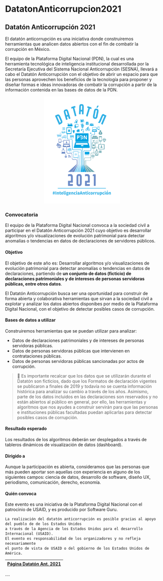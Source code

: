 # DatatonAnticorrupcion2021
## Datatón Anticorrupción 2021

El datatón anticorrupción es una iniciativa donde construiremos herramientas que analicen datos abiertos con el fin de combatir la corrupción en México.

El equipo de la Plataforma Digital Nacional (PDN), la cual es una herramienta tecnológica de inteligencia institucional desarrollada por la Secretaría Ejecutiva del Sistema Nacional Anticorrupción (SESNA), llevará a cabo el Datatón Anticorrupción con el objetivo de abrir un espacio para que las personas aprovechen los beneficios de la tecnología para proponer y diseñar formas e ideas innovadoras de combatir la corrupción a partir de la información contenida en las bases de datos de la PDN.

<p align="center">
<img src="https://github.com/GlobalData-2021/DatatonAnticorrupcion2021/blob/main/img/dataton2021-transparente.png"  height="350" width="250"  >
</p>

### Convocatoria
El equipo de la Plataforma Digital Nacional convoca a la sociedad civil a participar en el Datatón Anticorrupción 2021 cuyo objetivo es desarrollar algoritmos y/o visualizaciones de evolución patrimonial para detectar anomalías o tendencias en datos de declaraciones de servidores públicos.

#### Objetivo

El objetivo de este año es: Desarrollar algoritmos y/o visualizaciones de evolución patrimonial para detectar anomalías o tendencias en datos de declaraciones, partiendo de **un conjunto de datos (ficticio) de declaraciones patrimoniales y de intereses de personas servidoras públicas, entre otros datos**.

El Datatón Anticorrupción busca ser una oportunidad para construir de forma abierta y colaborativa herramientas que sirvan a la sociedad civil a explotar y analizar los datos abiertos disponibes por medio de la Plataforma Digital Nacional, con el objetivo de detectar posibles casos de corrupción.

#### Bases de datos a utilizar

Construiremos herramientas que se puedan utilizar para analizar:

 - Datos de declaraciones patrimoniales y de intereses de personas servidoras públicas.
 - Datos de personas servidoras públicas que intervienen en contrataciones públicas.
 - Datos de personas servidoras públicas sancionadas por actos de corrupción.

> 📌 Es importante recalcar que los datos que se utilizarán durante el Datatón son ficticios, dado que los Formatos de declaración vigentes se publicaron a finales de 2019 y todavía no se cuenta información histórica para analizar su cambio a través de los años. Asimismo, parte de los datos incluidos en las declaraciones son reservados y no están abiertos al público en general, por ello, las herramientas y algoritmos que nos ayudes a construir servirán para que las personas e instituciones públicas facultadas puedan aplicarlas para detectar posibles casos de corrupción.

#### Resultado esperado
Los resultados de los algoritmos deberán ser desplegados a través de tableros dinámicos de visualización de datos (dashboard).

#### Dirigido a
Aunque la participación es abierta, consideramos que las personas que más pueden aportar son aquellas con experiencia en alguno de los siguientes campos: ciencia de datos, desarrollo de software, diseño UX, periodismo, comunicación, derecho, economía.

#### Quién convoca
Este evento es una iniciativa de la Plataforma Digital Nacional con el patrocinio de USAID, y es producido por Software Guru.

 ~~~
La realización del datatón anticorrupción es posible gracias al apoyo del pueblo de de los Estados Unidos 
a través de la Agencia de los Estados Unidos para el desarrollo Internacional (USAID). 
El evento es responsabilidad de los organizadores y no refleja necesariamente 
el punto de vista de USAID o del gobierno de los Estados Unidos de América.
~~~

| [Página Datatón Ant. 2021](https://dataton2021.plataformadigitalnacional.org/) |
| :---: | 


....

